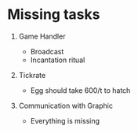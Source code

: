 # Missing tasks
1. Game Handler
	- Broadcast
	- Incantation ritual

2. Tickrate
	- Egg should take 600/t to hatch

3. Communication with Graphic
	- Everything is missing
